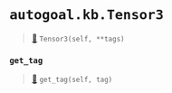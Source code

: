 # `autogoal.kb.Tensor3`

> [📝](https://github.com/autogal/autogoal/blob/master/autogoal/kb/_data.py#L477)
> `Tensor3(self, **tags)`

### `get_tag`

> [📝](https://github.com/autogoal/autogoal/blob/master/autogoal/kb/_data.py#L283)
> `get_tag(self, tag)`

